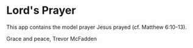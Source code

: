 # Lord's Prayer
This app contains the model prayer Jesus prayed (cf. Matthew 6:10-13).

Grace and peace, Trevor McFadden
